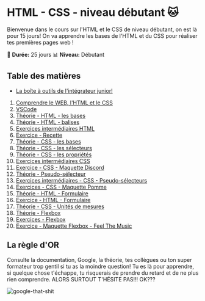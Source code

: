 # HTML - CSS - niveau débutant :cat:

Bienvenue dans le cours sur l'HTML et le CSS de niveau débutant, on est là pour 15 jours! On va apprendre les bases de l'HTML et du CSS pour réaliser tes premières pages web !

:calendar: **Durée:** 25 jours
:bar_chart: **Niveau:** Débutant

## Table des matières

- [La boîte à outils de l'intégrateur junior!](bonus-outils.md)

1. [Comprendre le WEB, l'HTML et le CSS](01-comprendre-web-html-css.md)
2. [VSCode](02-vscode.md)
3. [Théorie - HTML - les bases](03-theorie-html-bases.md)
4. [Théorie - HTML - balises](04-theorie-html-balises.md)
5. [Exercices intermédiaires HTML](05-exercices-intermediaires-html.md)
6. [Exercice - Recette](06-exercice-recette.md)
7. [Théorie - CSS - les bases](07-theorie-css-bases.md)
8. [Théorie - CSS - les sélecteurs](08-theorie-css-selecteurs.md)
9. [Théorie - CSS - les propriétés](09-theorie-css-prorietes.md)
10. [Exercices intermédiaires CSS](10-exercices-intermediaires-css.md)
11. [Exercice - CSS - Maquette Discord](11-exercice-css-maquette-discord.md)
12. [Théorie - Pseudo-sélecteur](12-theorie-css-pseudo-selecteurs.md)
13. [Exercices intermédiaires - CSS - Pseudo-sélecteurs](13-exercices-css-pseudo-selecteurs.md)
14. [Exercices - CSS - Maquette Pomme](14-exercice-css-maquette-pomme.md)
15. [Théorie - HTML - Formulaire](15-theorie-html-form.md)
16. [Exercice - HTML - Formulaire](16-exercice-html-form.md)
17. [Théorie - CSS - Unités de mesures](17-theorie-css-mesures.md)
18. [Théorie - Flexbox](18-theorie-flexbox.md)
19. [Exercices - Flexbox](19-exercices-flexbox.md)
20. [Exercice - Maquette Flexbox - Feel The Music](20-exercice-css-maquette-feelthemusic.md)

## La règle d'OR

Consulte la documentation, Google, la théorie, tes collègues ou ton super formateur trop gentil si tu as la moindre question! Tu es là pour apprendre, si quelque chose t'échappe, tu risquerais de prendre du retard et de ne plus rien comprendre. ALORS SURTOUT T'HÉSITE PAS!!! OK???

![google-that-shit](https://media.giphy.com/media/vnkYQLFjCX0Gmjp6wV/giphy.gif)